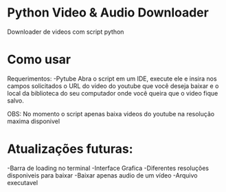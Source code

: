 # Python Video & Audio Downloader
Downloader de videos com script python
# Como usar
Requerimentos:
-Pytube
Abra o script em um IDE, execute ele e insira nos campos solicitados o URL do video do youtube que você deseja baixar e o local da biblioteca do seu computador onde você queira que o video fique salvo.

OBS: No momento o script apenas baixa videos do youtube na resolução maxima disponivel

# Atualizações futuras:
-Barra de loading no terminal
-Interface Grafica
-Diferentes resoluções disponiveis para baixar
-Baixar apenas audio de um vídeo
-Arquivo executavel
